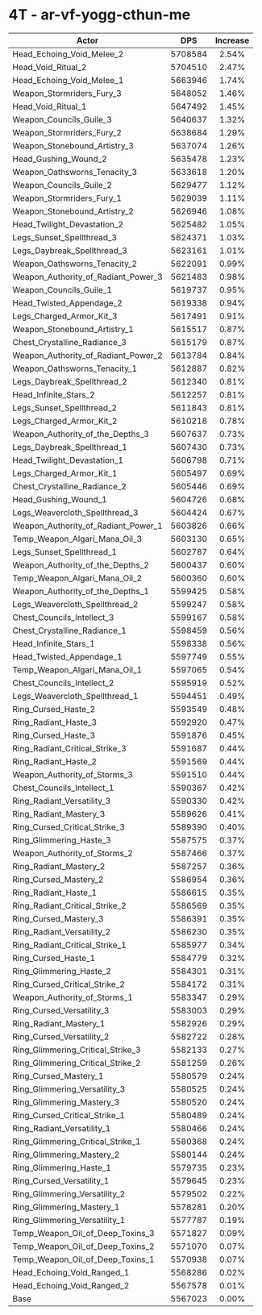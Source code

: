 # 4T - ar-vf-yogg-cthun-me
| Actor | DPS | Increase |
|---|:---:|:---:|
|Head_Echoing_Void_Melee_2|5708584|2.54%|
|Head_Void_Ritual_2|5704510|2.47%|
|Head_Echoing_Void_Melee_1|5663946|1.74%|
|Weapon_Stormriders_Fury_3|5648052|1.46%|
|Head_Void_Ritual_1|5647492|1.45%|
|Weapon_Councils_Guile_3|5640637|1.32%|
|Weapon_Stormriders_Fury_2|5638684|1.29%|
|Weapon_Stonebound_Artistry_3|5637074|1.26%|
|Head_Gushing_Wound_2|5635478|1.23%|
|Weapon_Oathsworns_Tenacity_3|5633618|1.20%|
|Weapon_Councils_Guile_2|5629477|1.12%|
|Weapon_Stormriders_Fury_1|5629039|1.11%|
|Weapon_Stonebound_Artistry_2|5626946|1.08%|
|Head_Twilight_Devastation_2|5625482|1.05%|
|Legs_Sunset_Spellthread_3|5624371|1.03%|
|Legs_Daybreak_Spellthread_3|5623161|1.01%|
|Weapon_Oathsworns_Tenacity_2|5622091|0.99%|
|Weapon_Authority_of_Radiant_Power_3|5621483|0.98%|
|Weapon_Councils_Guile_1|5619737|0.95%|
|Head_Twisted_Appendage_2|5619338|0.94%|
|Legs_Charged_Armor_Kit_3|5617491|0.91%|
|Weapon_Stonebound_Artistry_1|5615517|0.87%|
|Chest_Crystalline_Radiance_3|5615179|0.87%|
|Weapon_Authority_of_Radiant_Power_2|5613784|0.84%|
|Weapon_Oathsworns_Tenacity_1|5612887|0.82%|
|Legs_Daybreak_Spellthread_2|5612340|0.81%|
|Head_Infinite_Stars_2|5612257|0.81%|
|Legs_Sunset_Spellthread_2|5611843|0.81%|
|Legs_Charged_Armor_Kit_2|5610218|0.78%|
|Weapon_Authority_of_the_Depths_3|5607637|0.73%|
|Legs_Daybreak_Spellthread_1|5607430|0.73%|
|Head_Twilight_Devastation_1|5606798|0.71%|
|Legs_Charged_Armor_Kit_1|5605497|0.69%|
|Chest_Crystalline_Radiance_2|5605446|0.69%|
|Head_Gushing_Wound_1|5604726|0.68%|
|Legs_Weavercloth_Spellthread_3|5604424|0.67%|
|Weapon_Authority_of_Radiant_Power_1|5603826|0.66%|
|Temp_Weapon_Algari_Mana_Oil_3|5603130|0.65%|
|Legs_Sunset_Spellthread_1|5602787|0.64%|
|Weapon_Authority_of_the_Depths_2|5600437|0.60%|
|Temp_Weapon_Algari_Mana_Oil_2|5600360|0.60%|
|Weapon_Authority_of_the_Depths_1|5599425|0.58%|
|Legs_Weavercloth_Spellthread_2|5599247|0.58%|
|Chest_Councils_Intellect_3|5599167|0.58%|
|Chest_Crystalline_Radiance_1|5598459|0.56%|
|Head_Infinite_Stars_1|5598338|0.56%|
|Head_Twisted_Appendage_1|5597749|0.55%|
|Temp_Weapon_Algari_Mana_Oil_1|5597065|0.54%|
|Chest_Councils_Intellect_2|5595919|0.52%|
|Legs_Weavercloth_Spellthread_1|5594451|0.49%|
|Ring_Cursed_Haste_2|5593549|0.48%|
|Ring_Radiant_Haste_3|5592920|0.47%|
|Ring_Cursed_Haste_3|5591876|0.45%|
|Ring_Radiant_Critical_Strike_3|5591687|0.44%|
|Ring_Radiant_Haste_2|5591569|0.44%|
|Weapon_Authority_of_Storms_3|5591510|0.44%|
|Chest_Councils_Intellect_1|5590367|0.42%|
|Ring_Radiant_Versatility_3|5590330|0.42%|
|Ring_Radiant_Mastery_3|5589626|0.41%|
|Ring_Cursed_Critical_Strike_3|5589390|0.40%|
|Ring_Glimmering_Haste_3|5587575|0.37%|
|Weapon_Authority_of_Storms_2|5587466|0.37%|
|Ring_Radiant_Mastery_2|5587257|0.36%|
|Ring_Cursed_Mastery_2|5586954|0.36%|
|Ring_Radiant_Haste_1|5586615|0.35%|
|Ring_Radiant_Critical_Strike_2|5586569|0.35%|
|Ring_Cursed_Mastery_3|5586391|0.35%|
|Ring_Radiant_Versatility_2|5586230|0.35%|
|Ring_Radiant_Critical_Strike_1|5585977|0.34%|
|Ring_Cursed_Haste_1|5584779|0.32%|
|Ring_Glimmering_Haste_2|5584301|0.31%|
|Ring_Cursed_Critical_Strike_2|5584172|0.31%|
|Weapon_Authority_of_Storms_1|5583347|0.29%|
|Ring_Cursed_Versatility_3|5583003|0.29%|
|Ring_Radiant_Mastery_1|5582926|0.29%|
|Ring_Cursed_Versatility_2|5582722|0.28%|
|Ring_Glimmering_Critical_Strike_3|5582133|0.27%|
|Ring_Glimmering_Critical_Strike_2|5581259|0.26%|
|Ring_Cursed_Mastery_1|5580579|0.24%|
|Ring_Glimmering_Versatility_3|5580525|0.24%|
|Ring_Glimmering_Mastery_3|5580520|0.24%|
|Ring_Cursed_Critical_Strike_1|5580489|0.24%|
|Ring_Radiant_Versatility_1|5580466|0.24%|
|Ring_Glimmering_Critical_Strike_1|5580368|0.24%|
|Ring_Glimmering_Mastery_2|5580144|0.24%|
|Ring_Glimmering_Haste_1|5579735|0.23%|
|Ring_Cursed_Versatility_1|5579645|0.23%|
|Ring_Glimmering_Versatility_2|5579502|0.22%|
|Ring_Glimmering_Mastery_1|5578281|0.20%|
|Ring_Glimmering_Versatility_1|5577787|0.19%|
|Temp_Weapon_Oil_of_Deep_Toxins_3|5571827|0.09%|
|Temp_Weapon_Oil_of_Deep_Toxins_2|5571070|0.07%|
|Temp_Weapon_Oil_of_Deep_Toxins_1|5570938|0.07%|
|Head_Echoing_Void_Ranged_1|5568286|0.02%|
|Head_Echoing_Void_Ranged_2|5567578|0.01%|
|Base|5567023|0.00%|
